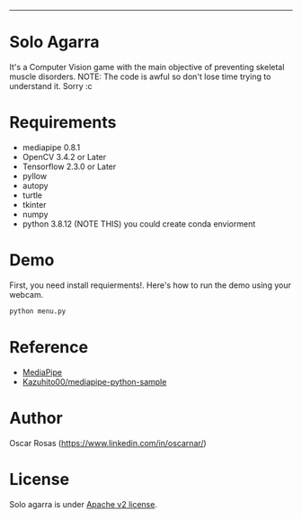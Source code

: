 <!-- [[Japanese](README.md)/English] -->

---
# Solo Agarra
It's a Computer Vision game with the main objective of preventing skeletal muscle disorders.
NOTE: The code is awful so don't lose time trying to understand it. Sorry :c
<!-- ![mqlrf-s6x16](https://user-images.githubusercontent.com/37477845/102222442-c452cd00-3f26-11eb-93ec-c387c98231be.gif) -->

<!-- This repository contains the following contents.
* Sample program
* Hand sign recognition model(TFLite)
* Finger gesture recognition model(TFLite)
* Learning data for hand sign recognition and notebook for learning
* Learning data for finger gesture recognition and notebook for learning -->

# Requirements
* mediapipe 0.8.1
* OpenCV 3.4.2 or Later
* Tensorflow 2.3.0 or Later
* pyllow
* autopy
* turtle
* tkinter
* numpy
* python 3.8.12 (NOTE THIS) you could create conda enviorment

# Demo
First, you need install requierments!.
Here's how to run the demo using your webcam.
```bash
python menu.py
```

# Reference
* [MediaPipe](https://mediapipe.dev/)
* [Kazuhito00/mediapipe-python-sample](https://github.com/Kazuhito00/mediapipe-python-sample)

# Author
Oscar Rosas (https://www.linkedin.com/in/oscarnar/)
 
# License 
Solo agarra is under [Apache v2 license](LICENSE).
